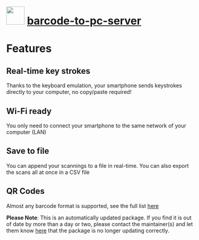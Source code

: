 # <img src="https://cdn.jsdelivr.net/gh/mkevenaar/chocolatey-packages@6f120c251069046e7b3cf022fb7e603f23e3668a/icons/barcode-to-pc-server.png" width="48" height="48"/> [barcode-to-pc-server](https://community.chocolatey.org/packages/barcode-to-pc-server)

# Features

## Real-time key strokes

Thanks to the keyboard emulation, your smartphone sends keystrokes directly to your computer, no copy/paste required!

## Wi-Fi ready

You only need to connect your smartphone to the same network of your computer (LAN)

## Save to file

You can append your scannings to a file in real-time. You can also export the scans all at once in a CSV file

## QR Codes

Almost any barcode format is supported, see the full list [here](https://github.com/phonegap/phonegap-plugin-barcodescanner#using-the-plugin)

**Please Note**: This is an automatically updated package. If you find it is
out of date by more than a day or two, please contact the maintainer(s) and
let them know [here](https://github.com/mkevenaar/chocolatey-packages/issues) that the package is no longer updating correctly.
